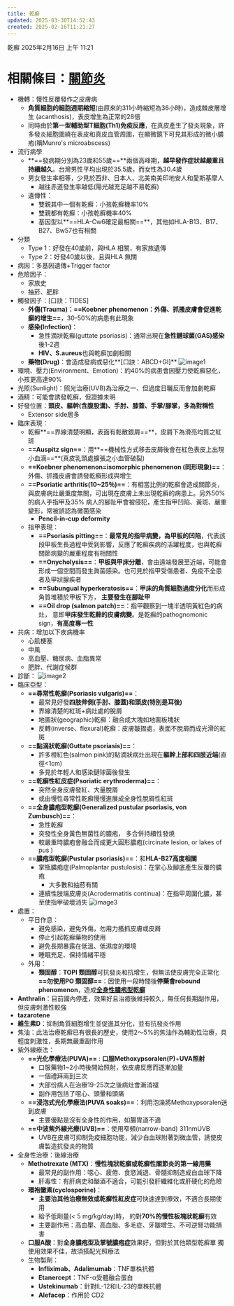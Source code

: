```yaml
---
title: 乾癬
updated: 2025-03-30T14:52:43
created: 2025-02-16T11:21:27
---
```


乾癬
2025年2月16日
上午 11:21
# 相關條目：[關節炎](onenote:Rheuma.one#總論|關節炎總論&section-id={2467CC7A-8F2B-4F25-B7A3-313D199800C1}&page-id={F6FBFCC2-66AB-4E98-8391-5F1D0D576BF7}&object-id={4453FD4F-D476-0256-364A-8FFB7BCB988A}&26&base-path=https://d.docs.live.net/56ce32fba64785ca/臨床筆記)

- 機轉：慢性反覆發作之皮膚病
  - **角質細胞的細胞週期縮短**(由原來的311小時縮短為36小時)，造成棘皮層增生 (acanthosis)，表皮增生為正常的28倍
  - 同時由於**第一型輔助型T細胞(Th1)免疫反應**，在真皮產生了發炎現象，許多發炎細胞圍繞在表皮和真皮血管周圍，在顯微鏡下可見其形成的微小膿疱(稱Munro's microabscess)
- 流行病學
  - **==發病期分別為23歲和55歲==**兩個高峰期，**越早發作症狀越嚴重且持續越久**。台灣男性平均出現於35.5歲，而女性為30.4歲
  - 男女發生率相等，少見於西非、日本人、北美南美印地安人和愛斯基摩人
    - 越往赤道發生率越低(陽光越充足越不易乾癬)
  - 遺傳性：
    - 雙親其中一個有乾癬：小孩乾癬機率10%
    - 雙親都有乾癬：小孩乾癬機率40%
    - 基因型以**==HLA-Cw6確定最相關==**，其他如HLA-B13、B17、B27、Bw57也有相關
- 分類
  - Type 1：好發在40歲前，與HLA 相關，有家族遺傳
  - Type 2：好發40歲以後，且與HLA 無關
- 病因：多基因遺傳+Trigger factor
- 危險因子：
  - 家族史
  - 抽菸、肥胖
- 觸發因子：\[口訣：TIDES\]
  - **外傷(Trauma)：==Koebner phenomenon：外傷、抓搔皮膚會促進乾癬的增生==**，30-50%的病患有此現象
  - **感染(Infection)**：
    - 急性滴狀乾癬(guttate psoriasis)：通常出現在**急性鏈球菌(GAS)感染**後1-2週
    - **HIV、S.aureus**也與乾癬加劇相關
  - **藥物(Drug)**：會造成發病或惡化**\[口訣：ABCD+GI\]**
![image1](../../../resources/0b10ec3750354935938f2ec29a4431b8.png)
- 環境、壓力(Environment、Emotion)：約40%的病患會因壓力使乾癬惡化，小孩更高達90%
- 光照(Sunlight)：照光治療(UVB)為治療之一、但過度日曬反而會加劇乾癬
- 酒精：可能會誘發乾癬，但證據未明
- 好發位置：**頭皮、軀幹(含腹股溝)、手肘、膝蓋、手掌/腳掌，多為對稱性**
  - Extensor side居多
- 臨床表現：
  - 乾癬**==界線清楚明顯，表面有鬆散銀屑==**，皮屑下為滑亮均質之紅斑
  - **==Auspitz sign==**：用**==機械性方式移去皮屑後會在紅色表皮上出現小血滴==**(真皮乳頭處擴張之小血管破裂)
  - **==Koebner phenomenon=isomorphic phenomenon (同形現象)==**：外傷、抓搔皮膚會誘發乾癬形成與增生
  - **==Psoriatic arthritis(10~25％)==**：有相當比例的乾癬會造成關節炎，與皮膚病灶嚴重度無關，可出現在皮膚上未出現乾癬的病患上。另外50%的病人手指甲及35% 病人的腳趾甲會被侵犯，產生指甲凹陷、黃斑、嚴重變形，常被誤認為黴菌感染
    - **Pencil-in-cup deformity**
  - 指甲表現：
    - **==Psoriasis pitting==**：**最常見的指甲病變，為甲板的凹陷**，代表該段甲板生長過程中受到影響，反應了乾癬疾病的活躍程度，也與乾癬關節病變的嚴重程度有相關性
    - **==Onycholysis==**：**甲板與甲床分離**，會由遠端發展至近端，可能會形成一個空間而發生眞菌感染。也可見於指甲受傷患者、免疫不全患者及甲狀腺疾者
    - **==Subungual hyperkeratosis==**：**甲床的角質細胞過度分化**而形成角質堆積於甲板下方， **主要發生在腳趾甲**
    - **==Oil drop (salmon patch)==**：指甲觀察到一塊半透明黃紅色的病灶， 意即**甲床發生乾蘚的皮膚病變**。是乾癬的pathognomonic sign，**有高度專一性**
- 共病：增加以下疾病機率
  - 心肌梗塞
  - 中風
  - 高血壓、糖尿病、血脂異常
  - 肥胖、代謝症候群
- 診斷：
![image2](../../../resources/ccaa64b75a4e42ea8157243e7e66b2aa.png)
- 臨床亞型：
  - **==尋常性乾癬(Psoriasis vulgaris)==**：
    - 最常見好發**四肢伸側(手肘、膝蓋)和頭皮(特別是耳後)**
    - 界線清楚的紅斑+病灶處的脫屑
    - 地圖狀(geographic)乾癬：融合成大塊如地圖板塊狀
    - 反轉(inverse、flexural)乾癬：皮膚皺摺處，表面不脫屑而成光滑的紅斑
  - **==點滴狀乾癬(Guttate psoriasis)==**：
    - 許多橙紅色(salmon pink)的點滴狀病灶出現在**軀幹上部和四肢近端**(直徑\<1cm)
    - 多見於年輕人和感染鏈球菌後發生
  - **==乾癬性紅皮症(Psoriatic erythroderma)==**：
    - 突然全身皮膚發紅、大量脫屑
    - 或由慢性尋常性乾癬慢慢進展成全身性脫屑性紅斑
  - **==全身膿疱型乾癬(Generalized pustular psoriasis, von Zumbusch)==**：
    - 急性乾癬
    - 突發性全身黃色無菌性的膿疱， 多合併持續性發燒
    - 較嚴重時膿疱會融合而成更大圓形膿疱(circinate lesion, or lakes of pus )
  - **==膿疱型乾癬(Pustular psoriasis)==**：和**HLA-B27高度相關**
    - 掌瓶膿疱症(Palmoplantar pustulosis)：在掌心及腳底產生反覆的膿疱
      - 大多數和抽菸有關
    - 連續性肢端皮膚炎(Acrodermatitis continua)：在指甲周圍化膿，甚至使指甲破壞消失
![image3](../../../resources/1cb04d4a02f549b4add5266dfdc36f4c.png)
- 處置：
  - 平日作息：
    - 避免感染，避免外傷，勿用力搔抓皮膚或皮屑
    - 停止引起乾癬藥物的使用
    - 避免長期暴露在低溫、低濕度的環境
    - 睡眠充足、保持情緒平穩
  - 外用：
    - **類固醇**：**TOPI 類固醇**可抗發炎和抗增生，但無法使皮膚完全正常化
**==勿使用PO 類固醇==**：因使用一段時間後**停藥會rebound phenomenon**，造成[**全身性膿疱型乾癬**](onenote:#🩺|乾癬(Psoriasis)&section-id={8EAEF31F-3C85-4A44-8C94-1B976A1DCB9C}&page-id={9BBF2830-B8BE-439A-A824-34453AE874DF}&object-id={0F3F1EA0-5C51-09FE-3B73-6B900578EE7F}&AA&base-path=https://d.docs.live.net/56ce32fba64785ca/臨床筆記/Derma.one)
- **Anthralin**：目前國內停產，效果好且治癒後維持較久，無任何長期副作用，但皮膚刺激性較強
- **tazarotene**
- **維生素D**：抑制角質細胞增生並促進其分化，並有抗發炎作用
- 焦油：此法治療乾癬已有很長的歷史，使用2〜5%的焦油作為輔助性治療，具輕度刺激性，長期無嚴重副作用
- 紫外線療法：
  - **==光化學療法(PUVA)==** : **口服Methoxypsoralen(P)**+**UVA照射**
    - 口服藥物1~2小時後開始照射，依皮膚反應而逐漸加量
    - 一個禮拜兩到三次
    - 大部份病人在治療19-25次之後病灶會漸消褪
    - 副作用包括了噁心、頭暈和頭痛
  - **==浸泡式光化學療法(PUVA soaks)==**：利用泡澡將Methoxypsoralen送到皮膚
    - 主要優點是沒有全身性的作用，如腸胃道不適
  - **==中波紫外線光療(UVB)==**：使用窄頻(narrow-band) 311nmUVB
    - UVB在皮膚可抑制免疫細胞功能，減少白血球附著到微血管，誘使皮膚製造抗發炎的物質
- 全身性治療：後線治療
  - **Methotrexate (MTX)**：**慢性塊狀乾癬或乾癬性關節炎的第一線用藥**
    - 最常見的副作用：噁心、疲倦、食慾減退、骨髓抑制造成白血球下降
    - 肝毒性：有肝病史和酗酒不適合，可能引發肝纖維化或肝硬化的危險
  - **環袍黴素(cyclosporine)**：
    - **主要治其他治療無效或乾癬性紅皮症**可快速達到療效，不適合長期使用
    - 給予低劑量(\< 5 mg/kg/day)時， 約對**70%的慢性板塊狀乾癬**有效
    - 主要副作用：高血壓、高血脂、多毛症、牙皺增生、不可逆腎功能損害
  - **口服A酸**：對**全身膿疱型及掌號膿疱症**效果好，但對於其他類型乾癬單 獨使用效果不佳，故須搭配光照療法
  - 生物製劑：
    - **Infliximab、Adalimumab**：TNF單株抗體
    - **Etanercept**：TNF-α受體融合蛋白
    - **Ustekinumab**：針對IL-12和IL-23的單株抗體
    - **Alefacep**：作用於 CD2
